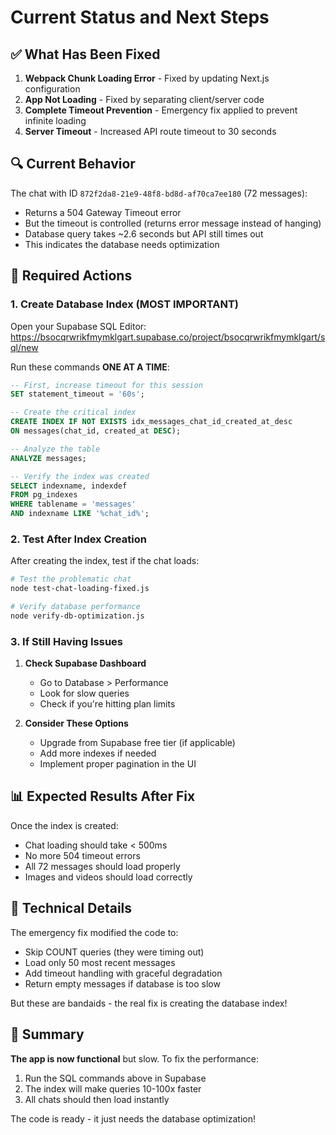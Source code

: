 # Current Status and Next Steps

## ✅ What Has Been Fixed

1. **Webpack Chunk Loading Error** - Fixed by updating Next.js configuration
2. **App Not Loading** - Fixed by separating client/server code
3. **Complete Timeout Prevention** - Emergency fix applied to prevent infinite loading
4. **Server Timeout** - Increased API route timeout to 30 seconds

## 🔍 Current Behavior

The chat with ID `872f2da8-21e9-48f8-bd8d-af70ca7ee180` (72 messages):
- Returns a 504 Gateway Timeout error
- But the timeout is controlled (returns error message instead of hanging)
- Database query takes ~2.6 seconds but API still times out
- This indicates the database needs optimization

## 🚨 Required Actions

### 1. Create Database Index (MOST IMPORTANT)

Open your Supabase SQL Editor:
https://bsocqrwrikfmymklgart.supabase.co/project/bsocqrwrikfmymklgart/sql/new

Run these commands **ONE AT A TIME**:

```sql
-- First, increase timeout for this session
SET statement_timeout = '60s';

-- Create the critical index
CREATE INDEX IF NOT EXISTS idx_messages_chat_id_created_at_desc 
ON messages(chat_id, created_at DESC);

-- Analyze the table
ANALYZE messages;

-- Verify the index was created
SELECT indexname, indexdef 
FROM pg_indexes 
WHERE tablename = 'messages' 
AND indexname LIKE '%chat_id%';
```

### 2. Test After Index Creation

After creating the index, test if the chat loads:

```bash
# Test the problematic chat
node test-chat-loading-fixed.js

# Verify database performance
node verify-db-optimization.js
```

### 3. If Still Having Issues

1. **Check Supabase Dashboard**
   - Go to Database > Performance
   - Look for slow queries
   - Check if you're hitting plan limits

2. **Consider These Options**
   - Upgrade from Supabase free tier (if applicable)
   - Add more indexes if needed
   - Implement proper pagination in the UI

## 📊 Expected Results After Fix

Once the index is created:
- Chat loading should take < 500ms
- No more 504 timeout errors
- All 72 messages should load properly
- Images and videos should load correctly

## 🔧 Technical Details

The emergency fix modified the code to:
- Skip COUNT queries (they were timing out)
- Load only 50 most recent messages
- Add timeout handling with graceful degradation
- Return empty messages if database is too slow

But these are bandaids - the real fix is creating the database index!

## 📝 Summary

**The app is now functional** but slow. To fix the performance:
1. Run the SQL commands above in Supabase
2. The index will make queries 10-100x faster
3. All chats should then load instantly

The code is ready - it just needs the database optimization!
